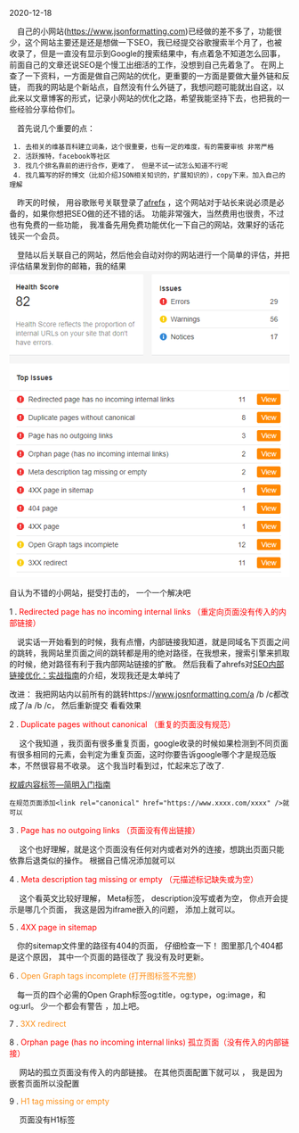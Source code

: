 2020-12-18 

   
 &emsp;自己的小网站(https://www.jsonformatting.com)已经做的差不多了，功能很少，这个网站主要还是还是想做一下SEO，我已经提交谷歌搜索半个月了，也被收录了，但是一直没有显示到Google的搜索结果中，有点着急不知道怎么回事， 前面自己的文章还说SEO是个慢工出细活的工作，没想到自己先着急了。  在网上查了一下资料，一方面是做自己网站的优化，更重要的一方面是要做大量外链和反链， 而我的网站是个新站点，自然没有什么外链了，我想问题可能就出自这，以此来以文章博客的形式，记录小网站的优化之路，希望我能坚持下去，也把我的一些经验分享给你们。 


 &emsp;首先说几个重要的点：
 
	 1. 去相关的维基百科建立词条，这个很重要，也有一定的难度，有的需要审核 非常严格
	 2. 活跃推特，facebook等社区
	 3. 找几个排名靠前的进行合作，更难了， 但是不试一试怎么知道不行呢
	 4. 找几篇写的好的博文（比如介绍JSON相关知识的，扩展知识的），copy下来，加入自己的理解

 &emsp;昨天的时候， 用谷歌账号关联登录了[afrefs](https://ahrefs.com/ "afrefs") ，这个网站对于站长来说必须是必备的，如果你想把SEO做的还不错的话。  功能非常强大，当然费用也很贵，不过也有免费的一些功能， 我准备先用免费功能优化一下自己的网站，效果好的话花钱买一个会员。

 &emsp;登陆以后关联自己的网站，然后他会自动对你的网站进行一个简单的评估，并把评估结果发到你的邮箱，我的结果
  ![网站问题](https://github.com/nalani5210/love.github.io/blob/bolg/SEO%E4%BC%98%E5%8C%96%E6%97%A5%E8%AE%B0/2020-12-18-afrefs%E5%AF%B9%E7%BD%91%E7%AB%99%E7%9A%84%E6%A3%80%E6%B5%8B%E7%BB%93%E6%9E%9C.png?raw=true "网站问题") 

 自认为不错的小网站，挺受打击的， 一个一个解决吧


   1 . <font color=red>Redirected page has no incoming internal links  （重定向页面没有传入的内部链接）</font>

&emsp;说实话一开始看到的时候，我有点懵，内部链接我知道，就是同域名下页面之间的跳转，我网站里页面之间的跳转都是用的绝对路径，在我想来，搜索引擎来抓取的时候，绝对路径有利于我内部网站链接的扩散。 然后我看了ahrefs对[SEO内部链接优化：实战指南](https://ahrefs.com/blog/zh/internal-links-for-seo/ "SEO内部链接优化：实战指南")的介绍，发现我还是太单纯了

改进：  我把网站内以前所有的跳转https://www.josnformatting.com/a /b /c都改成了/a /b /c，  然后重新提交 看看效果

   2 . <font color=red>Duplicate pages without canonical （重复的页面没有规范）</font>

&emsp; 这个我知道 ，我页面有很多重复页面，google收录的时候如果检测到不同页面有很多相同的元素，会判定为重复页面，这时你要告诉google哪个才是规范版本，不然很容易不收录。  这个我当时看到过，忙起来忘了改了.

[权威内容标签—简明入门指南](https://ahrefs.com/blog/zh/canonical-tags/ "权威内容标签—简明入门指南")

 
	在规范页面添加<link rel="canonical" href="https://www.xxxx.com/xxxx" />就可以


   3 . <font color=red>Page has no outgoing links （页面没有传出链接）</font>

&emsp; 这个也好理解，就是这个页面没有任何对内或者对外的连接，想跳出页面只能依靠后退类似的操作。 根据自己情况添加就可以

   4 . <font color=red>Meta description tag missing or empty （元描述标记缺失或为空）</font>

&emsp; 这个看英文比较好理解， Meta标签， description没写或者为空， 你点开会提示是哪几个页面， 我这是因为iframe嵌入的问题， 添加上就可以。

   5 . <font color=red>4XX page in sitemap  </font>

&emsp;你的sitemap文件里的路径有404的页面， 仔细检查一下！   图里那几个404都是这个原因， 其中一个页面的路径改了  我没有及时更新。

   6 . <font color=#FD8F17>Open Graph tags incomplete (打开图标签不完整) </font>

&emsp;每一页的四个必需的Open Graph标签og:title，og:type，og:image，和og:url。 少一个都会有警告 ，加上吧。

   7 . <font color=#FD8F17>3XX redirect </font>

   8 . <font color=red>Orphan page (has no incoming internal links) 孤立页面（没有传入的内部链接） </font>

&emsp; 网站的孤立页面没有传入的内部链接。  在其他页面配置下就可以 ， 我是因为嵌套页面所以没配置

   9 . <font color=#FD8F17>H1 tag missing or empty </font>


&emsp; 页面没有H1标签


